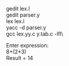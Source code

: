 gedit lex.l\
gedit parser.y\
lex lex.l\
yacc -d parser.y\
gcc lex.yy.c y.tab.c -lfl\

Enter expression:\
8+(2*3)\
Result = 14
